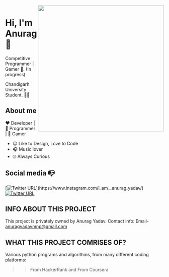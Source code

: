 <img align="right" width="400" height="400" src="https://user-images.githubusercontent.com/29935993/87229446-9c829a80-c3c5-11ea-95e1-7549ef3601fd.png">


# Hi, I'm Anurag :wave:

Competitive Programmer | Gamer :robot:. (In progress)

Chandigarh University Student. :man_technologist:

## About me 

:heart: Developer | :black_heart: Programmer | :blue_heart: Gamer

- :wink: Like to Design, Love to Code
- :headphones: Music lover
- :roll_eyes: Always Curious


## Social media :mailbox_with_no_mail:

[![Twitter URL](https://img.shields.io/twitter/url?color=%23fb3958&label=follow&logo=instagram&logoColor=%23fb3958&style=flat-square&url=https%3A%2F%2Fwww.instagram.com%2Falejorc_)](https://www.instagram.com/i_am__anurag_yadav/)
[![Twitter URL](https://img.shields.io/twitter/url?color=%230072b1&label=connect&logo=linkedin&logoColor=%230072b1&style=flat-square&url=https%3A%2F%2Fwww.linkedin.com%2Fin%2Falejandro-ramirez-ciceros%2F)](https://www.linkedin.com/in/anurag-y-70295b178/)

## INFO ABOUT THIS PROJECT
This project is privately owned by Anurag Yadav.
Contact info:
Email- anuragyadavmnp@gmail.com

## WHAT THIS PROJECT COMRISES OF?
Various python programs and algorithms, from many different coding platforms:
>>From HackerRank
and
>>From Coursera
